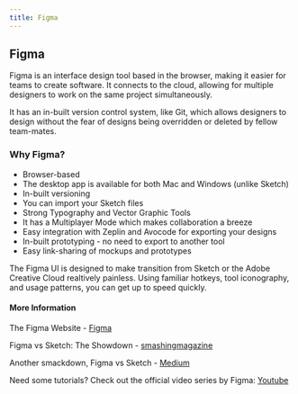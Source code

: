 ```yaml
---
title: Figma
---
```

## Figma

Figma is an interface design tool based in the browser, making it easier for teams to create software. It connects to the cloud, allowing for multiple designers to work on the same project simultaneously.

It has an in-built version control system, like Git, which allows designers to design without the fear of designs being overridden or deleted by fellow team-mates. 

### Why Figma?

* Browser-based
* The desktop app is available for both Mac and Windows (unlike Sketch)
* In-built versioning
* You can import your Sketch files
* Strong Typography and Vector Graphic Tools
* It has a Multiplayer Mode which makes collaboration a breeze
* Easy integration with Zeplin and Avocode for exporting your designs
* In-built prototyping - no need to export to another tool
* Easy link-sharing of mockups and prototypes

The Figma UI is designed to make transition from Sketch or the Adobe Creative Cloud realtively painless. Using familiar hotkeys, tool iconography, and usage patterns, you can get up to speed quickly. 

#### More Information

The Figma Website - <a href='https://figma.com' target='_blank' rel='nofollow'>Figma</a>

Figma vs Sketch: The Showdown - <a href='https://www.smashingmagazine.com/2017/03/sketch-figma-showdown/' target='_blank' rel='nofollow'>smashingmagazine</a>

Another smackdown, Figma vs Sketch - <a href='https://medium.com/@mengto/figma-vs-sketch-c01e5e74eddd' target='_blank' rel='nofollow'>Medium</a>

Need some tutorials? Check out the official video series by Figma: <a href='https://www.youtube.com/channel/UCQsVmhSa4X-G3lHlUtejzLA' target='_blank' rel='nofollow'>Youtube</a>
